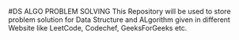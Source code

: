 #DS ALGO PROBLEM SOLVING
 This Repository will be used to store 
 problem solution for Data Structure and ALgorithm given in different Website like
 LeetCode, Codechef, GeeksForGeeks etc. 
